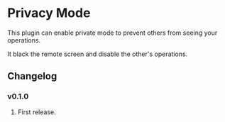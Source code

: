 # Privacy Mode

This plugin can enable private mode to prevent others from seeing your operations.

It black the remote screen and disable the other's operations.

## Changelog

### v0.1.0

1. First release.
